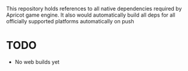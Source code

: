 This repository holds references to all native dependencies required by Apricot game engine. It also would automatically
build all deps for all officially supported platforms automatically on push

# TODO
- No web builds yet
